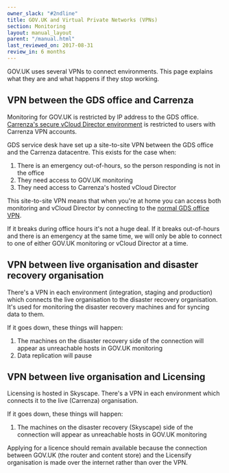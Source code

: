 ```yaml
---
owner_slack: "#2ndline"
title: GOV.UK and Virtual Private Networks (VPNs)
section: Monitoring
layout: manual_layout
parent: "/manual.html"
last_reviewed_on: 2017-08-31
review_in: 6 months
---
```


GOV.UK uses several VPNs to connect environments. This page explains what they
are and what happens if they stop working.

## VPN between the GDS office and Carrenza

Monitoring for GOV.UK is restricted by IP address to the GDS office.
[Carrenza's secure vCloud Director environment][carrenza-secure]
is restricted to users with Carrenza VPN accounts.

GDS service desk have set up a site-to-site VPN between the GDS office and the
Carrenza datacentre. This exists for the case when:

1. There is an emergency out-of-hours, so the person responding is not in the office
2. They need access to GOV.UK monitoring
3. They need access to Carrenza's hosted vCloud Director

This site-to-site VPN means that when you're at home you can access both monitoring
and vCloud Director by connecting to the [normal GDS office VPN][gds-vpn].

If it breaks during office hours it's not a huge deal. If it breaks out-of-hours and
there is an emergency at the same time, we will only be able to connect to one of
either GOV.UK monitoring or vCloud Director at a time.

## VPN between live organisation and disaster recovery organisation

There's a VPN in each environment (integration, staging and production) which connects
the live organisation to the disaster recovery organisation. It's used for monitoring
the disaster recovery machines and for syncing data to them.

If it goes down, these things will happen:

1. The machines on the disaster recovery side of the connection will appear as
   unreachable hosts in GOV.UK monitoring
2. Data replication will pause

## VPN between live organisation and Licensing

Licensing is hosted in Skyscape.
There's a VPN in each environment which connects it to the live (Carrenza) organisation.

If it goes down, these things will happen:

1. The machines on the disaster recovery (Skyscape) side of the connection will appear as
   unreachable hosts in GOV.UK monitoring

Applying for a licence should remain available because
the connection between GOV.UK (the router and content store) and the Licensify organisation is made
over the internet rather than over the VPN.

[carrenza-secure]: howto/connect-carrenza-il2.html
[gds-vpn]: https://sites.google.com/a/digital.cabinet-office.gov.uk/gds/working-at-the-white-chapel-building/how-to/how-to/connect-to-the-aviation-house-vpn
